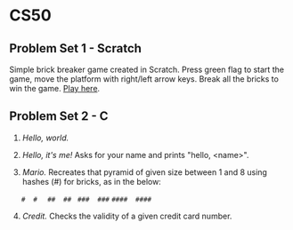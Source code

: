 # CS50

## Problem Set 1 - Scratch

Simple brick breaker game created in Scratch. Press green flag to start the game, move the platform with right/left arrow keys. Break all the bricks to win the game. [Play here](https://scratch.mit.edu/projects/1019545862).

## Problem Set 2 - C

1. _Hello, world._

2. _Hello, it's me!_ Asks for your name and prints "hello, \<name\>".

3. _Mario._ Recreates that pyramid of given size between 1 and 8 using hashes (#) for bricks, as in the below:

`   #  #`
`  ##  ##`
` ###  ###`
`####  ####`

4. _Credit._ Checks the validity of a given credit card number.

